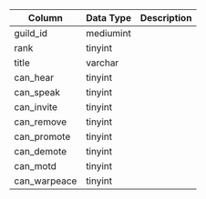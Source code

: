 | Column       | Data Type | Description |
| ------------ | --------- | ----------- |
| guild_id     | mediumint |             |
| rank         | tinyint   |             |
| title        | varchar   |             |
| can_hear     | tinyint   |             |
| can_speak    | tinyint   |             |
| can_invite   | tinyint   |             |
| can_remove   | tinyint   |             |
| can_promote  | tinyint   |             |
| can_demote   | tinyint   |             |
| can_motd     | tinyint   |             |
| can_warpeace | tinyint   |             |